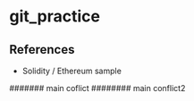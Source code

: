 # git_practice

## References
- Solidity / Ethereum sample



####### main coflict
######## main conflict2